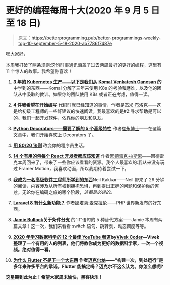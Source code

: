 # 更好的编程每周十大(2020 年 9 月 5 日至 18 日)

> 原文：<https://betterprogramming.pub/better-programmings-weekly-top-10-september-5-18-2020-ab7786f7487e>

嘿大家好，

本周我打破了两条规则:这份时事通讯涵盖了过去两周最好的更好的编程，这里有 11 个惊人的故事。我希望你喜欢！

1.  [**3 年的 Kubernetes 生产——以下是我们从**](https://medium.com/better-programming/3-years-of-kubernetes-in-production-heres-what-we-learned-44e77e1749c8) **[Komal Venkatesh Ganesan](https://medium.com/@komalvenkatesh) 的** 中学到的东西——Komal 分解了三年来使用 K8s 的考验和磨难，以及他的团队从中吸取的教训。如果你的团队使用 K8s 或者正在考虑，值得一读。
2.  [**4 件我希望在开始编写**](https://medium.com/better-programming/4-things-i-wish-id-known-when-i-started-coding-2ac10dedd03b) 代码时就已经知道的事情，作者是[杰米·布洛克](https://medium.com/@jamiebullock)——这是给初级工程师的一些好建议的快速阅读。我最喜欢的是#2:寻求帮助是可以的。我们一起开发软件，依靠你的朋友和队友。
3.  [**Python Decorators——需要了解的 5 个高级特性**](https://medium.com/better-programming/python-decorators-5-advanced-features-to-know-17dd9be7517b) 作者[崔永博士](https://medium.com/@yong.cui01)——在这篇文章中，我们开始喜欢上 Decorators 了。

5.  [**用 80/20 法则**](https://medium.com/better-programming/change-your-life-as-a-programmer-with-the-80-20-rule-17c325609343) 改变你的程序员生活。
6.  [**14 个有用的包每个 React 开发者都应该知道**](https://medium.com/better-programming/14-useful-packages-every-react-developer-should-know-55b47a325d3) 作者[因德雷克·拉斯恩](https://medium.com/@indreklasn)——因德雷克本周回来了，带来了一些你应该看看的资源。我个人最喜欢的:我从来没有玩过 Framer Motion，我喜欢动画，所以我期待着尝试一下。
7.  [**我成为一名高级软件工程师所学到的东西**](https://medium.com/better-programming/the-things-i-learned-to-become-a-senior-software-engineer-1083686d70cd)Neil Kakkar——Neil 带来了 29 分钟的阅读，内容涉及从所有权到拥抱恐惧，再到提出正确的问题和保护你的懈怠。无论你在编码之旅的哪个阶段，*这都是必读的。*
8.  [**Laravel 8 有什么新功能？**](https://medium.com/better-programming/whats-new-in-laravel-8-847c73d16d7a) 作者[娜塔莉·麦克拉伦](https://medium.com/@natalie.mclaren)——PHP 世界新发布的好东西。
9.  [](https://medium.com/better-programming/5-alternatives-to-if-statements-for-conditional-branching-6e8e6e97430b)**[Jamie Bullock](https://medium.com/@jamiebullock)关于条件分支** 的“If”语句的 5 种替代方案——Jamie 本周有两篇文章！这一次，我们来看看 switch 语句、跳转表、动态调度等等。
10.  [**2020 年学习数据科学的 12 个最佳 YouTube 频道**](https://medium.com/better-programming/12-best-youtube-channels-to-learn-data-science-in-2020-e92a72b4d91c)**by[Vivek Coder](https://medium.com/@Vivek.Coder)—Vivek 整理了一个有用的人的列表，他们将教你成为更好的数据科学家，一次一个视频。绝对值得一看。**
11.  **[**为什么 Flutter 不是下一个大东西**](https://medium.com/better-programming/why-flutter-isnt-the-next-big-thing-e268488521f4) 作者[迈克尔龙](https://medium.com/@michaellong)——“构建一次，到处运行”是多年来许多平台的承诺。Flutter 能搞定吗？迈克尔不这么认为。你怎么想呢?**

**这星期到此为止！希望大家周末愉快，黑客快乐！**